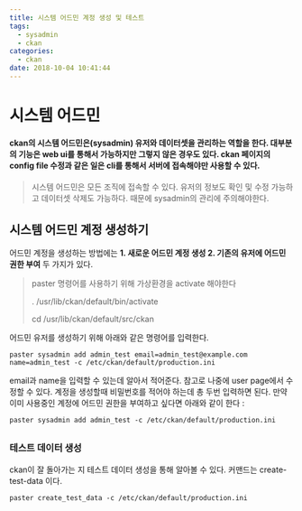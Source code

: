 ```yaml
---
title: 시스템 어드민 계정 생성 및 테스트
tags:
  - sysadmin
  - ckan
categories:
  - ckan
date: 2018-10-04 10:41:44
---
```



# 시스템 어드민

#### ckan의 시스템 어드민은(sysadmin) 유저와 데이터셋을 관리하는 역할을 한다. 대부분의 기능은 web ui를 통해서 가능하지만 그렇지 않은 경우도 있다. ckan 페이지의 config file 수정과 같은 일은 cli를 통해서 서버에 접속해야만 사용할 수 있다.

> 시스템 어드민은 모든 조직에 접속할 수 있다. 유저의 정보도 확인 및 수정 가능하고 데이터셋 삭제도 가능하다. 때문에 sysadmin의 관리에 주의해야한다. 



## 시스템 어드민 계정 생성하기

어드민 계정을 생성하는 방법에는 **1. 새로운 어드민 계정 생성 2. 기존의 유저에 어드민 권한 부여** 두 가지가 있다. 

> paster 명령어를 사용하기 위해 가상환경을 activate 해야한다
>
> . /usr/lib/ckan/default/bin/activate
>
> cd /usr/lib/ckan/default/src/ckan

어드민 유저를 생성하기 위해 아래와 같은 명령어를 입력한다.

~~~shell
paster sysadmin add admin_test email=admin_test@example.com name=admin_test -c /etc/ckan/default/production.ini
~~~

email과 name을 입력할 수 있는데 알아서 적어준다. 참고로 나중에 user page에서 수정할 수 있다. 계정을 생성할때 비밀번호를 적어야 하는데 총 두번 입력하면 된다. 만약 이미 사용중인 계정에 어드민 권한을 부여하고 싶다면 아래와 같이 한다 : 

~~~shell
paster sysadmin add admin_test -c /etc/ckan/default/production.ini
~~~

##

### 테스트 데이터 생성

ckan이 잘 돌아가는 지 테스트 데이터 생성을 통해 알아볼 수 있다. 커맨드는 create-test-data 이다.

~~~shell
paster create_test_data -c /etc/ckan/default/production.ini
~~~



